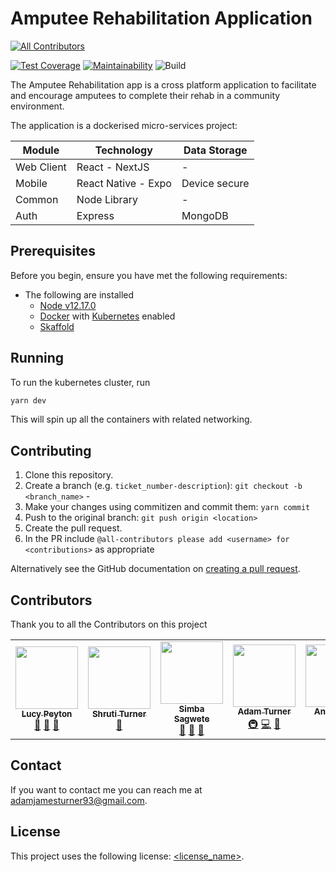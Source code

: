 # Amputee Rehabilitation Application

<!-- ALL-CONTRIBUTORS-BADGE:START - Do not remove or modify this section -->
[![All Contributors](https://img.shields.io/badge/all_contributors-7-orange.svg?style=flat-square)](#contributors-)
<!-- ALL-CONTRIBUTORS-BADGE:END -->
[![Test Coverage](https://api.codeclimate.com/v1/badges/30403ed73b706a887da2/test_coverage)](https://codeclimate.com/github/Imperial-College-AND-Digital/amputee-rehab-app-monorepo/test_coverage)
[![Maintainability](https://api.codeclimate.com/v1/badges/30403ed73b706a887da2/maintainability)](https://codeclimate.com/github/Imperial-College-AND-Digital/amputee-rehab-app-monorepo/maintainability)
![Build](https://github.com/Imperial-College-AND-Digital/amputee-rehab-app-monorepo/workflows/tests/badge.svg)

The Amputee Rehabilitation app is a cross platform application to facilitate and encourage amputees to complete their rehab in a community environment.

The application is a dockerised micro-services project:

| Module     | Technology          | Data Storage  |
| ---------- | ------------------- | ------------- |
| Web Client | React - NextJS      | -             |
| Mobile     | React Native - Expo | Device secure |
| Common     | Node Library        | -             |
| Auth       | Express             | MongoDB       |

## Prerequisites

Before you begin, ensure you have met the following requirements:

<!--- These are just example requirements. Add, duplicate or remove as required --->

-   The following are installed
    -   [Node v12.17.0](https://nodejs.org/en/)
    -   [Docker](https://www.docker.com/) with [Kubernetes](https://kubernetes.io/) enabled
    -   [Skaffold](https://skaffold.dev/)

## Running

To run the kubernetes cluster, run

```bash
yarn dev
```

This will spin up all the containers with related networking.

## Contributing

<!--- If your README is long or you have some specific process or steps you want contributors to follow, consider creating a separate CONTRIBUTING.md file--->

1. Clone this repository.
2. Create a branch (e.g. `ticket_number-description`): `git checkout -b <branch_name>` -
3. Make your changes using commitizen and commit them: `yarn commit`
4. Push to the original branch: `git push origin <location>`
5. Create the pull request.
6. In the PR include `@all-contributors please add <username> for <contributions>` as appropriate

Alternatively see the GitHub documentation on [creating a pull request](https://help.github.com/en/github/collaborating-with-issues-and-pull-requests/creating-a-pull-request).

## Contributors

Thank you to all the Contributors on this project

<!-- ALL-CONTRIBUTORS-LIST:START - Do not remove or modify this section -->
<!-- prettier-ignore-start -->
<!-- markdownlint-disable -->
<table>
  <tr>
    <td align="center"><a href="https://github.com/lucypeyton"><img src="https://avatars2.githubusercontent.com/u/18162371?v=4" width="100px;" alt=""/><br /><sub><b>Lucy Peyton</b></sub></a><br /><a href="https://github.com/Imperial-College-AND-Digital/amputee-rehab-app-monorepo/commits?author=lucypeyton" title="Documentation">📖</a> <a href="#design-lucypeyton" title="Design">🎨</a> <a href="#ideas-lucypeyton" title="Ideas, Planning, & Feedback">🤔</a></td>
  <td align="center"><a href="https://www.linkedin.com/in/shrutiturner/"><img src="https://avatars2.githubusercontent.com/u/61315354?v=4" width="100px;" alt=""/><br /><sub><b>Shruti Turner</b></sub></a><br /><a href="#ideas-shrutiturner" title="Ideas, Planning, & Feedback">🤔</a></td>
    <td align="center"><a href="https://github.com/simbaandi"><img src="https://avatars2.githubusercontent.com/u/37182789?v=4" width="100px;" alt=""/><br /><sub><b>Simba Sagwete</b></sub></a><br /><a href="#design-simbaandi" title="Design">🎨</a> <a href="https://github.com/Imperial-College-AND-Digital/amputee-rehab-app-monorepo/commits?author=simbaandi" title="Documentation">📖</a> <a href="#ideas-simbaandi" title="Ideas, Planning, & Feedback">🤔</a></td>
      <td align="center"><a href="https://github.com/adamjamesturner93"><img src="https://avatars3.githubusercontent.com/u/50718647?v=4" width="100px;" alt=""/><br /><sub><b>Adam Turner</b></sub></a><br /><a href="#infra-adamjamesturner93" title="Infrastructure (Hosting, Build-Tools, etc)">🚇</a> <a href="https://github.com/Imperial-College-AND-Digital/amputee-rehab-app-monorepo/commits?author=adamjamesturner93" title="Code">💻</a> <a href="https://github.com/Imperial-College-AND-Digital/amputee-rehab-app-monorepo/commits?author=adamjamesturner93" title="Documentation">📖</a></td>
    <td align="center"><a href="https://github.com/anitaschan"><img src="https://avatars1.githubusercontent.com/u/40230516?v=4" width="100px;" alt=""/><br /><sub><b>Anita Chan</b></sub></a><br /><a href="https://github.com/Imperial-College-AND-Digital/amputee-rehab-app-monorepo/commits?author=anitaschan" title="Code">💻</a></td>
    <td align="center"><a href="https://github.com/jchiversAND"><img src="https://avatars1.githubusercontent.com/u/43601980?v=4" width="100px;" alt=""/><br /><sub><b>Jordan Chivers</b></sub></a><br /><a href="https://github.com/Imperial-College-AND-Digital/amputee-rehab-app-monorepo/commits?author=jchiversAND" title="Code">💻</a></td>
    <td align="center"><a href="https://github.com/Ehuf"><img src="https://avatars3.githubusercontent.com/u/32965598?v=4" width="100px;" alt=""/><br /><sub><b>Mark Shaw</b></sub></a><br /><a href="https://github.com/Imperial-College-AND-Digital/amputee-rehab-app-monorepo/commits?author=Ehuf" title="Code">💻</a></td>
  </tr>
</table>

<!-- markdownlint-enable -->
<!-- prettier-ignore-end -->
<!-- ALL-CONTRIBUTORS-LIST:END -->

## Contact

If you want to contact me you can reach me at [adamjamesturner93@gmail.com](mailto:adamjamesturner93@gmail.com).

## License

<!--- If you're not sure which open license to use see https://choosealicense.com/--->

This project uses the following license: [<license_name>](link).
